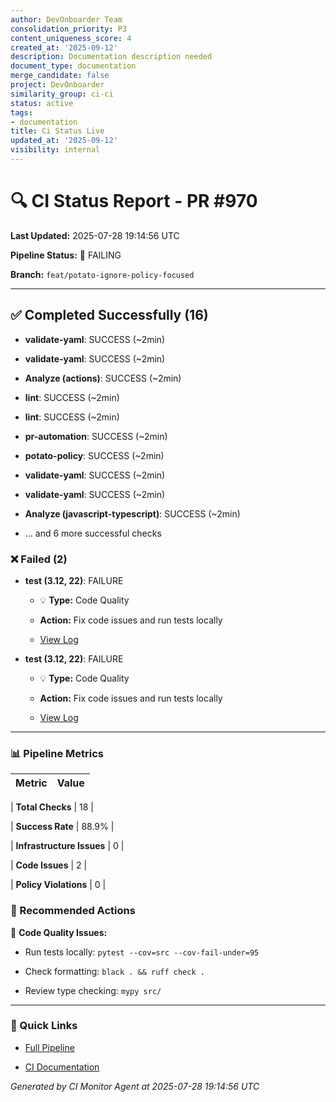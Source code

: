 ```yaml
---
author: DevOnboarder Team
consolidation_priority: P3
content_uniqueness_score: 4
created_at: '2025-09-12'
description: Documentation description needed
document_type: documentation
merge_candidate: false
project: DevOnboarder
similarity_group: ci-ci
status: active
tags:
- documentation
title: Ci Status Live
updated_at: '2025-09-12'
visibility: internal
---
```


# 🔍 CI Status Report - PR #970

**Last Updated:** 2025-07-28 19:14:56 UTC

**Pipeline Status:** 🔴 FAILING

**Branch:** `feat/potato-ignore-policy-focused`

---

## ✅ Completed Successfully (16)

- **validate-yaml**: SUCCESS (~2min)

- **validate-yaml**: SUCCESS (~2min)

- **Analyze (actions)**: SUCCESS (~2min)

- **lint**: SUCCESS (~2min)

- **lint**: SUCCESS (~2min)

- **pr-automation**: SUCCESS (~2min)

- **potato-policy**: SUCCESS (~2min)

- **validate-yaml**: SUCCESS (~2min)

- **validate-yaml**: SUCCESS (~2min)

- **Analyze (javascript-typescript)**: SUCCESS (~2min)

- ... and 6 more successful checks

### ❌ Failed (2)

- **test (3.12, 22)**: FAILURE

    - 💡 **Type:** Code Quality

    - **Action:** Fix code issues and run tests locally

    - [View Log](https://github.com/theangrygamershowproductions/DevOnboarder/actions/runs/16582248794/job/46900673509)

- **test (3.12, 22)**: FAILURE

    - 💡 **Type:** Code Quality

    - **Action:** Fix code issues and run tests locally

    - [View Log](https://github.com/theangrygamershowproductions/DevOnboarder/actions/runs/16582248522/job/46900667429)

---

### 📊 Pipeline Metrics

| Metric                    | Value |
| ------------------------- | ----- |

| **Total Checks**          | 18    |

| **Success Rate**          | 88.9% |

| **Infrastructure Issues** | 0     |

| **Code Issues**           | 2     |

| **Policy Violations**     | 0     |

### 🎯 Recommended Actions

📝 **Code Quality Issues:**

- Run tests locally: `pytest --cov=src --cov-fail-under=95`

- Check formatting: `black . && ruff check .`

- Review type checking: `mypy src/`

---

### 🔗 Quick Links

- [Full Pipeline](https://github.com/theangrygamershowproductions/DevOnboarder/pull/970)

- [CI Documentation](https://github.com/theangrygamershowproductions/DevOnboarder/blob/main/docs/ci-troubleshooting.md)

_Generated by CI Monitor Agent at 2025-07-28 19:14:56 UTC_
